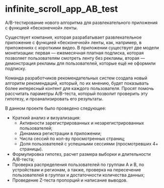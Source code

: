 # infinite_scroll_app_AB_test
A/B-тестирование нового алгоритма для развлекательного приложения с функцией «бесконечной» ленты.

Существует компания, которая разрабатывает развлекательное приложение с функцией «бесконечной» ленты, как, например, в приложениях с короткими видео. В приложении существует две модели монетизации: первая — ежемесячная платная подписка, которая позволяет пользователям смотреть ленту без рекламы, вторая — демонстрация рекламы для пользователей, которые ещё не оформили подписку.

Команда разработчиков рекомендательных систем создала новый алгоритм рекомендаций, который, по их мнению, будет показывать более интересный контент для каждого пользователя. Просят помочь рассчитать параметры A/B-теста, который позволит проверить эту гипотезу, и проанализировать его результаты.

В данном проекте было проведено следующее:
- Краткий анализ и визуализация:
  - Активности зарегистрированных и незарегистрированных пользователей;
  - Динамика регистрации в приложении;
  - Числа сессий по кол-ву просмотренных страниц;
  - Доля пользователей с успешными сессиями (просмотревших 4+ страницы).
- Формулировка гипотез, расчет размера выборки и длительности A/B-теста;
- Проверка распределения пользователей по группам A и B, по устройствам и регионам, а также, проверка на пересечение пользователей в группах и достаточности количества данных;
- Проведение Z-теста пропорций и написание выводов.
